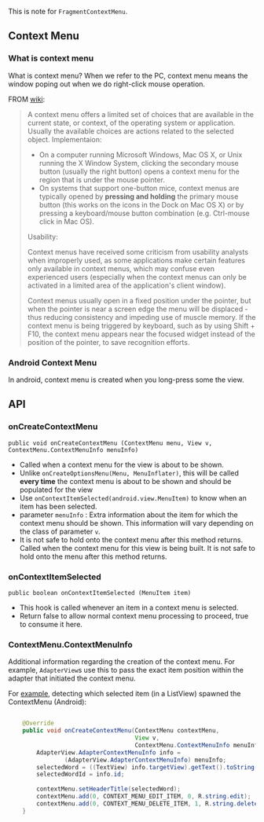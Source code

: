 This is note for `FragmentContextMenu`.

## Context Menu

### What is context menu
What is context menu? When we refer to the PC, context menu means the window poping out when we do right-click mouse operation.

FROM [wiki][wiki/cm]:
> 
> A context menu offers a limited set of choices that are available in the current state, or context, of the operating system or application. Usually the available choices are actions related to the selected object.
> Implementaion:
> 
> - On a computer running Microsoft Windows, Mac OS X, or Unix running the X Window System, clicking the secondary mouse button (usually the right button) opens a context menu for the region that is under the mouse pointer.
> - On systems that support one-button mice, context menus are typically opened by **pressing and holding** the primary mouse button (this works on the icons in the Dock on Mac OS X) or by pressing a keyboard/mouse button combination (e.g. Ctrl-mouse click in Mac OS). 
> 
> Usability:
> 
> Context menus have received some criticism from usability analysts when improperly used, as some applications make certain features only available in context menus, which may confuse even experienced users (especially when the context menus can only be activated in a limited area of the application's client window).
> 
> Context menus usually open in a fixed position under the pointer, but when the pointer is near a screen edge the menu will be displaced - thus reducing consistency and impeding use of muscle memory. If the context menu is being triggered by keyboard, such as by using Shift + F10, the context menu appears near the focused widget instead of the position of the pointer, to save recognition efforts.

### Android Context Menu

In android, context menu is created when you long-press some the view.

## API
###  onCreateContextMenu 

`public void onCreateContextMenu (ContextMenu menu, View v, ContextMenu.ContextMenuInfo menuInfo)`

- Called when a context menu for the view is about to be shown. 
- Unlike `onCreateOptionsMenu(Menu, MenuInflater)`, this will be called **every time** the context menu is about to be shown and should be populated for the view
- Use `onContextItemSelected(android.view.MenuItem)` to know when an item has been selected.
- parameter `menuInfo` : Extra information about the item for which the context menu should be shown. This information will vary depending on the class of parameter `v`. 
- It is not safe to hold onto the context menu after this method returns. Called when the context menu for this view is being built. It is not safe to hold onto the menu after this method returns.

### onContextItemSelected

`public boolean onContextItemSelected (MenuItem item)`

- This hook is called whenever an item in a context menu is selected. 
- Return false to allow normal context menu processing to proceed, true to consume it here. 

### ContextMenu.ContextMenuInfo

Additional information regarding the creation of the context menu. For example, `AdapterView`s use this to pass the exact item position within the adapter that initiated the context menu. 

For [example][ex1], detecting which selected item (in a ListView) spawned the ContextMenu (Android):

```java

	@Override
	public void onCreateContextMenu(ContextMenu contextMenu,
	                                View v,
	                                ContextMenu.ContextMenuInfo menuInfo) {
	    AdapterView.AdapterContextMenuInfo info =
	            (AdapterView.AdapterContextMenuInfo) menuInfo;
	    selectedWord = ((TextView) info.targetView).getText().toString();
	    selectedWordId = info.id;
	
	    contextMenu.setHeaderTitle(selectedWord);
	    contextMenu.add(0, CONTEXT_MENU_EDIT_ITEM, 0, R.string.edit);
	    contextMenu.add(0, CONTEXT_MENU_DELETE_ITEM, 1, R.string.delete);
	}
```

[wiki/cm]:http://en.wikipedia.org/wiki/Context_menu
[ex1]:http://stackoverflow.com/questions/2321332/detecting-which-selected-item-in-a-listview-spawned-the-contextmenu-android